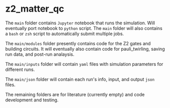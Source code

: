 # z2_matter_qc
The `main` folder contains `Jupyter` notebook that runs the simulation. Will eventually port notebook to `python` script. The `main` folder will also contains a `bash` or `zsh` script to automatically submit multiple jobs.

The `main/modules` folder presently contains code for the Z2 gates and building circuits.  It will eventually also contain code for pauli_twirling, saving run data, and post-run analaysis.  

The `main/inputs` folder will contain `yaml` files with simulation parameters for different runs.

The `main/json` folder will contain each run's info, input, and output `json` files.

The remaining folders are for literature (currently empty) and code development and testing.
